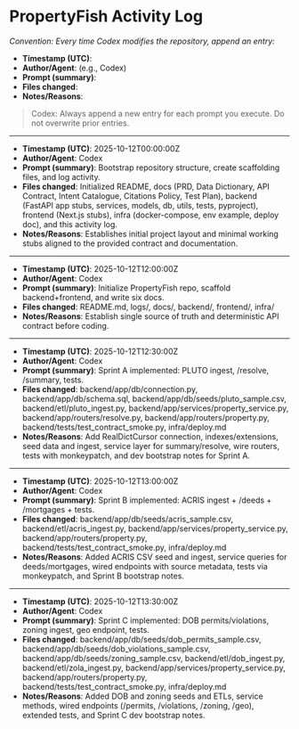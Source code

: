 # PropertyFish Activity Log
_Convention: Every time Codex modifies the repository, append an entry:_

- **Timestamp (UTC)**:
- **Author/Agent**: (e.g., Codex)
- **Prompt (summary)**:
- **Files changed**:
- **Notes/Reasons**:

> Codex: Always append a new entry for each prompt you execute. Do not overwrite prior entries.

---

- **Timestamp (UTC)**: 2025-10-12T00:00:00Z
- **Author/Agent**: Codex
- **Prompt (summary)**: Bootstrap repository structure, create scaffolding files, and log activity.
- **Files changed**: Initialized README, docs (PRD, Data Dictionary, API Contract, Intent Catalogue, Citations Policy, Test Plan), backend (FastAPI app stubs, services, models, db, utils, tests, pyproject), frontend (Next.js stubs), infra (docker-compose, env example, deploy doc), and this activity log.
- **Notes/Reasons**: Establishes initial project layout and minimal working stubs aligned to the provided contract and documentation.

---

- **Timestamp (UTC)**: 2025-10-12T12:00:00Z
- **Author/Agent**: Codex
- **Prompt (summary)**: Initialize PropertyFish repo, scaffold backend+frontend, and write six docs.
- **Files changed**: README.md, logs/, docs/, backend/, frontend/, infra/
- **Notes/Reasons**: Establish single source of truth and deterministic API contract before coding.

---

- **Timestamp (UTC)**: 2025-10-12T12:30:00Z
- **Author/Agent**: Codex
- **Prompt (summary)**: Sprint A implemented: PLUTO ingest, /resolve, /summary, tests.
- **Files changed**: backend/app/db/connection.py, backend/app/db/schema.sql, backend/app/db/seeds/pluto_sample.csv, backend/etl/pluto_ingest.py, backend/app/services/property_service.py, backend/app/routers/resolve.py, backend/app/routers/property.py, backend/tests/test_contract_smoke.py, infra/deploy.md
- **Notes/Reasons**: Add RealDictCursor connection, indexes/extensions, seed data and ingest, service layer for summary/resolve, wire routers, tests with monkeypatch, and dev bootstrap notes for Sprint A.

---

- **Timestamp (UTC)**: 2025-10-12T13:00:00Z
- **Author/Agent**: Codex
- **Prompt (summary)**: Sprint B implemented: ACRIS ingest + /deeds + /mortgages + tests.
- **Files changed**: backend/app/db/seeds/acris_sample.csv, backend/etl/acris_ingest.py, backend/app/services/property_service.py, backend/app/routers/property.py, backend/tests/test_contract_smoke.py, infra/deploy.md
- **Notes/Reasons**: Added ACRIS CSV seed and ingest, service queries for deeds/mortgages, wired endpoints with source metadata, tests via monkeypatch, and Sprint B bootstrap notes.

---

- **Timestamp (UTC)**: 2025-10-12T13:30:00Z
- **Author/Agent**: Codex
- **Prompt (summary)**: Sprint C implemented: DOB permits/violations, zoning ingest, geo endpoint, tests.
- **Files changed**: backend/app/db/seeds/dob_permits_sample.csv, backend/app/db/seeds/dob_violations_sample.csv, backend/app/db/seeds/zoning_sample.csv, backend/etl/dob_ingest.py, backend/etl/zola_ingest.py, backend/app/services/property_service.py, backend/app/routers/property.py, backend/tests/test_contract_smoke.py, infra/deploy.md
- **Notes/Reasons**: Added DOB and zoning seeds and ETLs, service methods, wired endpoints (/permits, /violations, /zoning, /geo), extended tests, and Sprint C dev bootstrap notes.
